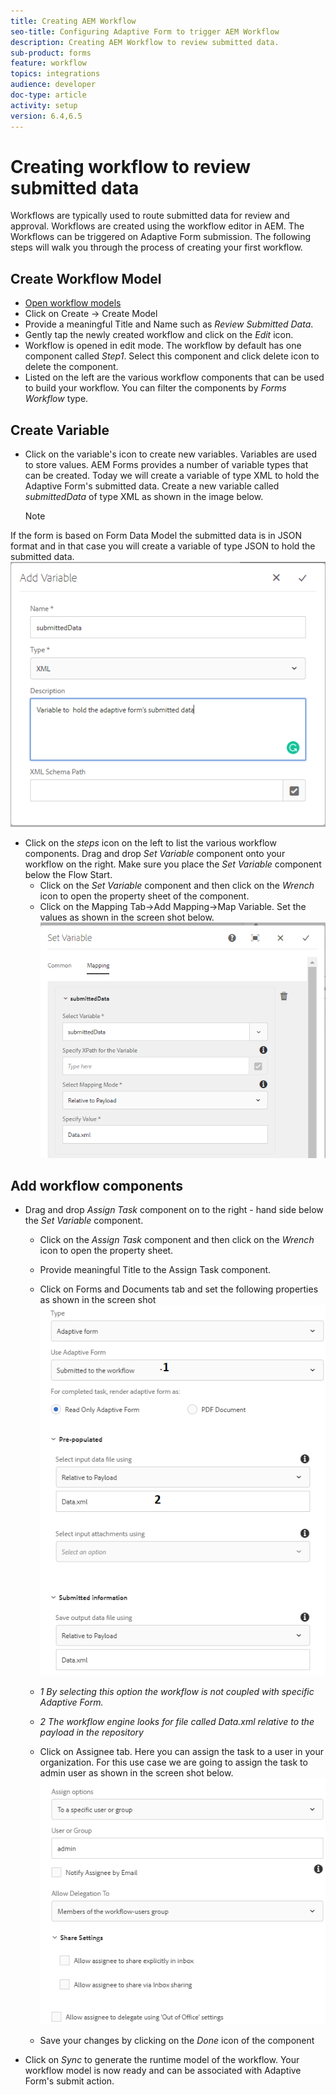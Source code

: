 ```yaml
---
title: Creating AEM Workflow
seo-title: Configuring Adaptive Form to trigger AEM Workflow
description: Creating AEM Workflow to review submitted data.
sub-product: forms
feature: workflow
topics: integrations
audience: developer
doc-type: article
activity: setup
version: 6.4,6.5
---
```


# Creating workflow to review submitted data

Workflows are typically used to route submitted data for review and approval. Workflows are created using the workflow editor in AEM. The Workflows can be triggered on Adaptive Form submission. The following steps will walk you through the process of creating your first workflow.

## Create Workflow Model

* [Open workflow models](http://localhost:4502/libs/cq/workflow/admin/console/content/models.html)
* Click on Create -> Create Model
* Provide a meaningful Title and Name such as _Review Submitted Data_.
* Gently tap the newly created workflow and click on the _Edit_ icon.
* Workflow is opened in edit mode. The workflow by default has one component called _Step1_. Select this component and click delete icon to delete the component.
* Listed on the left are the various workflow components that can be used to build your workflow. You can filter the components by _Forms Workflow_ type.

## Create Variable

* Click on the variable's icon to create new variables. Variables are used to store values. AEM Forms provides a number of variable types that can be created. Today we will create a variable of type XML to hold the Adaptive Form's submitted data. Create a new variable called _submittedData_ of type XML as shown in the image below.

  >[!NOTE]
If the form is based on Form Data Model the submitted data is in JSON format and in that case you will create a variable of type JSON to hold the submitted data.
![submitted data variable](assets/submitted-data-variable.PNG)

* Click on the _steps_ icon on the left to list the various workflow components. Drag and drop _Set Variable_ component onto your workflow on the right. Make sure you place the _Set Variable_ component below the Flow Start.
  * Click on the _Set Variable_ component and then click on the _Wrench_ icon to open the property sheet of the component.
  * Click on the Mapping Tab->Add Mapping->Map Variable. Set the values as shown in the screen shot below.
![create variable](assets/set-variable.PNG)

## Add workflow components 

* Drag and drop _Assign Task_ component on to the right - hand side below the _Set Variable_ component.
  * Click on the _Assign Task_ component and then click on the _Wrench_ icon to open the property sheet.
  * Provide meaningful Title to the Assign Task component.
  * Click on Forms and Documents tab and set the following properties as shown in the screen shot
![Forms Documents Tab](assets/forms-documents.PNG)

  * _1 By selecting this option the workflow is not coupled with specific Adaptive Form._
  * _2 The workflow engine looks for file called Data.xml relative to the payload in the repository_ 

  * Click on Assignee tab. Here you can assign the task to a user in your organization. For this use case we are going to assign the task to admin user as shown in the screen shot below.
![Assignee Tab](assets/assignee-tab.PNG)
  * Save your changes by clicking on the _Done_ icon of the component
* Click on _Sync_ to generate the runtime model of the workflow.
Your workflow model is now ready and can be associated with Adaptive Form's submit action.


